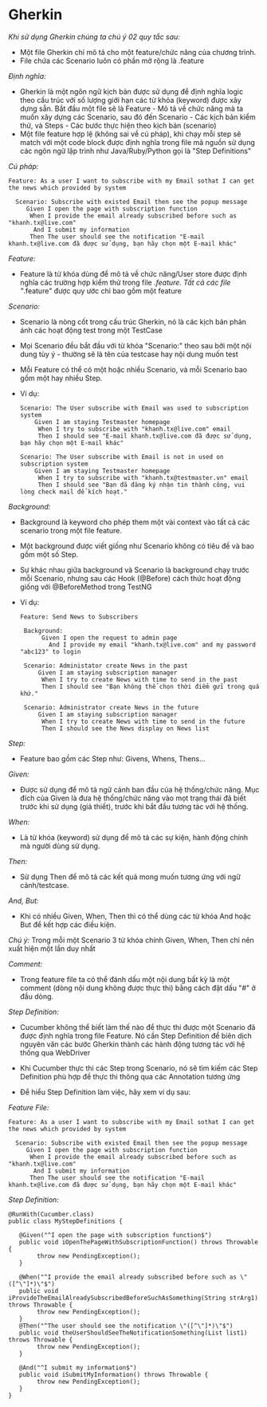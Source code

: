 # Gherkin

_Khi sử dụng Gherkin chúng ta chú ý 02 quy tắc sau:_
- Một file Gherkin chỉ mô tả cho một feature/chức năng của chương trình.
- File chứa các Scenario luôn có phần mở rộng là .feature

_Định nghĩa:_ 
 - Gherkin là một ngôn ngữ kịch bản được sử dụng để định nghĩa logic theo cấu trúc với số lượng giới hạn các từ khóa (keyword) được xây dựng sẵn. Bắt đầu một file sẽ là Feature - Mô tả về chức năng mà ta muốn xây dựng các Scenario, sau đó đến Scenario - Các kịch bản kiểm thử, và Steps - Các bước thực hiện theo kịch bản (scenario)
 - Một file feature hợp lệ (không sai về cú pháp), khi chạy mỗi step sẽ match với một code block được định nghĩa trong file mã nguồn sử dụng các ngôn ngữ lập trình như Java/Ruby/Python gọi là "Step Definitions"

_Cú pháp:_

    Feature: As a user I want to subscribe with my Email sothat I can get the news which provided by system
   
      Scenario: Subscribe with existed Email then see the popup message
         Given I open the page with subscription function
          When I provide the email already subscribed before such as "khanh.tx@live.com"
           And I submit my information
          Then The user should see the notification "E-mail khanh.tx@live.com đã được sử dụng, bạn hãy chọn một E-mail khác"
          
 _Feature:_
  - Feature là từ khóa dùng để mô tả về chức năng/User store được định nghĩa các trường hợp kiểm thử trong file *.feature. Tất cả các file "*.feature" được quy ước chỉ bao gồm một feature
 
 _Scenario:_
  - Scenario là nòng cốt trong cấu trúc Gherkin, nó là các kịch bản phản ánh các hoạt động test trong một TestCase

  - Mọi Scenario đều bắt đầu với từ khóa "Scenario:" theo sau bởi một nội dung tùy ý - thường sẽ là tên của testcase hay nội dung muốn test

  - Mỗi Feature có thể có một hoặc nhiều Scenario, và mỗi Scenario bao gồm một hay nhiều Step.

  - Ví dụ:

        Scenario: The User subscribe with Email was used to subscription system
            Given I am staying Testmaster homepage
             When I try to subscribe with "khanh.tx@live.com" email
             Then I should see "E-mail khanh.tx@live.com đã được sử dụng, bạn hãy chọn một E-mail khác"

        Scenario: The User subscribe with Email is not in used on subscription system
            Given I am staying Testmaster homepage
             When I try to subscribe with "khanh.tx@testmaster.vn" email
             Then I should see "Bạn đã đăng ký nhận tin thành công, vui lòng check mail để kích hoạt."
             
_Background:_
 - Background là keyword cho phép them một vài context vào tất cả các scenario trong một file feature.

 - Một background được viết giống như Scenario không có tiêu đề và bao gồm một số Step.

 - Sự khác nhau giữa background và Scenario là background chạy trước mỗi Scenario, nhưng sau các Hook (@Before) cách thức hoạt động giống với @BeforeMethod trong TestNG

 - Ví dụ:

       Feature: Send News to Subscribers

        Background:
             Given I open the request to admin page
               And I provide my email "khanh.tx@live.com" and my password "abc123" to login

        Scenario: Administator create News in the past
            Given I am staying subscription manager
             When I try to create News with time to send in the past
             Then I should see "Bạn không thể chọn thời điểm gửi trong quá khứ."

        Scenario: Administrator create News in the future
            Given I am staying subscription manager
             When I try to create News with time to send in the future
             Then I should see the News display on News list
_Step:_
 - Feature bao gồm các Step như: Givens, Whens, Thens...
  
_Given:_
 - Được sử dụng để mô tả ngữ cảnh ban đầu của hệ thống/chức năng. Mục đích của Given là đưa hệ thống/chức năng vào mọt trạng thái đã biết trước khi sử dụng (giả thiết), trước khi bắt đầu tương tác với hệ thống.

_When:_
 - Là từ khóa (keyword) sử dụng để mô tả các sự kiện, hành động chính mà người dùng sử dụng.

_Then:_
 - Sử dụng Then để mô tả các kết quả mong muốn tương ứng với ngữ cảnh/testcase.

_And, But:_
 - Khi có nhiều Given, When, Then thì có thể dùng các từ khóa And hoặc But để kết hợp các điều kiện.

_Chú ý:_ Trong mỗi một Scenario 3 từ khóa chính Given, When, Then chỉ nên xuất hiện một lần duy nhất

_Comment:_
 - Trong feature file ta có thể đánh dấu một nội dung bất kỳ là một comment (dòng nội dung không được thực thi) bằng cách đặt dấu "#" ở đầu dòng.

_Step Definition:_
 - Cucumber không thể biết làm thế nào để thực thi được một Scenario đã được định nghĩa trong file Feature. Nó cần Step Definition để biên dịch nguyên văn các bước Gherkin thành các hành động tương tác với hệ thống qua WebDriver

 - Khi Cucumber thực thi các Step trong Scenario, nó sẽ tìm kiếm các Step Definition phù hợp đề thực thi thông qua các Annotation tương ứng

 - Để hiểu Step Definition làm việc, hãy xem ví dụ sau:

_Feature File:_

    Feature: As a user I want to subscribe with my Email sothat I can get the news which provided by system

      Scenario: Subscribe with existed Email then see the popup message
         Given I open the page with subscription function
          When I provide the email already subscribed before such as "khanh.tx@live.com"
           And I submit my information
          Then The user should see the notification "E-mail khanh.tx@live.com đã được sử dụng, bạn hãy chọn một E-mail khác"

_Step Definition:_

    @RunWith(Cucumber.class)
    public class MyStepDefinitions {

       @Given("^I open the page with subscription function$")
       public void iOpenThePageWithSubscriptionFunction() throws Throwable {
            throw new PendingException();
       }

       @When("^I provide the email already subscribed before such as \"([^\"]*)\"$")
       public void iProvideTheEmailAlreadySubscribedBeforeSuchAsSomething(String strArg1) throws Throwable {
            throw new PendingException();
       }
       @Then("^The user should see the notification \"([^\"]*)\"$")
       public void theUserShouldSeeTheNotificationSomething(List list1) throws Throwable {
            throw new PendingException();
       }

       @And("^I submit my information$")
       public void iSubmitMyInformation() throws Throwable {
            throw new PendingException();
       }
    }
  
  
  
  
  
  
  
  
  
  
  
  
  

